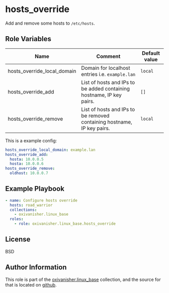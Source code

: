 hosts_override
==============

Add and remove some hosts to `/etc/hosts`.

Role Variables
--------------

| Name          | Comment                              | Default value |
|---------------|--------------------------------------|---------------|
| hosts_override_local_domain  | Domain for localhost entries i.e. `example.lan` | `local`          |
| hosts_override_add  | List of hosts and IPs to be added containing hostname, IP key pairs. | `[]`          |
| hosts_override_remove  | List of hosts and IPs to be removed containing hostname, IP key pairs. | `local`          |

This is a example config:

```yaml
hosts_override_local_domain: example.lan
hosts_override_add:
  hosta: 10.0.0.5
  hosta: 10.0.0.6
hosts_override_remove:
  oldhost: 10.0.0.7
```

Example Playbook
----------------
```yaml
- name: Configure hosts override
  hosts: road_warrior
  collections:
    - oxivanisher.linux_base
  roles:
    - role: oxivanisher.linux_base.hosts_override
```

License
-------

BSD

Author Information
------------------

This role is part of the [oxivanisher.linux_base](https://galaxy.ansible.com/ui/repo/published/oxivanisher/linux_base/) collection, and the source for that is located on [github](https://github.com/oxivanisher/collection-linux_base).
